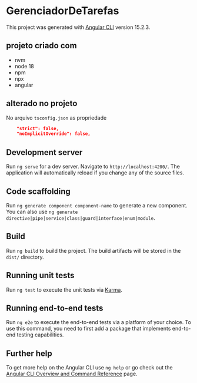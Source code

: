 # GerenciadorDeTarefas

This project was generated with [Angular CLI](https://github.com/angular/angular-cli) version 15.2.3.

## projeto criado com

* nvm
* node 18
* npm
* npx
* angular

## alterado no projeto

No arquivo `tsconfig.json` as propriedade

```json
    "strict": false,
    "noImplicitOverride": false,
```

## Development server

Run `ng serve` for a dev server. Navigate to `http://localhost:4200/`. The application will automatically reload if you change any of the source files.

## Code scaffolding

Run `ng generate component component-name` to generate a new component. You can also use `ng generate directive|pipe|service|class|guard|interface|enum|module`.

## Build

Run `ng build` to build the project. The build artifacts will be stored in the `dist/` directory.

## Running unit tests

Run `ng test` to execute the unit tests via [Karma](https://karma-runner.github.io).

## Running end-to-end tests

Run `ng e2e` to execute the end-to-end tests via a platform of your choice. To use this command, you need to first add a package that implements end-to-end testing capabilities.

## Further help

To get more help on the Angular CLI use `ng help` or go check out the [Angular CLI Overview and Command Reference](https://angular.io/cli) page.
